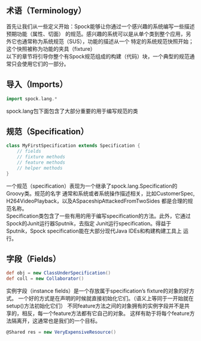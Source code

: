 ## 术语（Terminology）
首先让我们从一些定义开始：Spock能够让你通过一个感兴趣的系统编写一些描述预期功能（属性、切面）
的规范。感兴趣的系统可以是从单个类到整个应用，另外它也通常称为系统规范（SUS），功能的描述从一个
特定的系统规范快照开始；这个快照被称为功能的夹具（fixture）  
以下的章节将引导你整个有Spock规范组成的构建（代码）块，一个典型的规范通常只会使用它们的一部分。
## 导入（Imports）
```groovy
import spock.lang.*
```
spock.lang包下面包含了大部分重要的用于编写规范的类
## 规范（Specification）
```groovy
class MyFirstSpecification extends Specification {
    // fields
    // fixture methods
    // feature methods
    // helper methods
}
```
一个规范（specification）表现为一个继承了spock.lang.Specification的Groovy类。规范的名字
通常和系统或者系统操作描述相关，比如CustomerSpec, H264VideoPlayback，以及ASpaceshipAttackedFromTwoSides
都是合理的规范名称。  
Specification类包含了一些有用的用于编写specification的方法。此外，它通过Spock的Junit运行器Sputnik，去指定
Junit运行specification。得益于Sputnik，Spock specification能在大部分现代Java IDEs和构建构建工具上
运行。  
## 字段（Fields）

```groovy
def obj = new ClassUnderSpecification()
def coll = new Collaborator()
```

实例字段（instance fields）是一个存放属于specification’s fixture的对象的好方式。
一个好的方式是在声明的时候就直接初始化它们。（语义上等同于一开始就在setup()方法初始化它们）
不同feature方法之间的对象拥有的实例字段并不是共享的，相反，每一个feature方法都有它自己的对象。
这样有助于将每个feature方法隔离开，这通常也是我们的一个目标。
```groovy
@Shared res = new VeryExpensiveResource()
```

